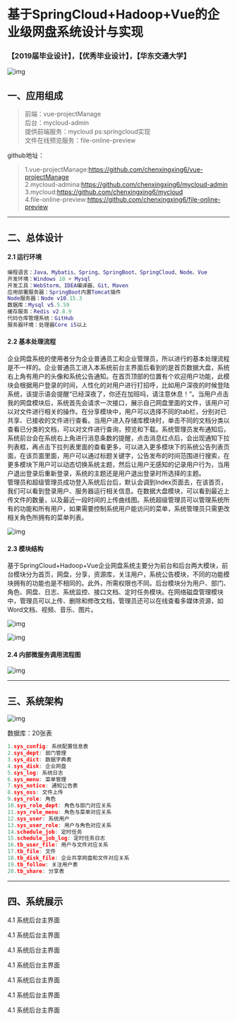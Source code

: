 # 基于SpringCloud+Hadoop+Vue的企业级网盘系统设计与实现
### 【2019届毕业设计】，【优秀毕业设计】，【华东交通大学】 

![img](https://raw.githubusercontent.com/chenxingxing6/cxx-graduation/master/img/0.png)

## 一、应用组成  
> 前端：vue-projectManage   
后台：mycloud-admin   
提供前端服务：mycloud  ps:springcloud实现   
文件在线预览服务：file-online-preview   

github地址：    
> 1.vue-projectManage:https://github.com/chenxingxing6/vue-projectManage     
2.mycloud-admina:https://github.com/chenxingxing6/mycloud-admin   
3.mycloud:https://github.com/chenxingxing6/mycloud   
4.file-online-preview:https://github.com/chenxingxing6/file-online-preview      

---

## 二、总体设计
#### 2.1 运行环境
```lua
编程语言：Java、Mybatis、Spring、SpringBoot、SpringCloud、Node、Vue  
开发环境：Windows 10 + Mysql   
开发工具：WebStorm、IDEA编译器、Git、Maven  
应用部署服务器：SpringBoot内置Tomcat插件     
Node服务器：Node v10.15.3  
数据库：Mysql v5.5.59  
缓存服务：Redis v2.8.9  
代码仓库管理系统：GitHub  
服务器环境：处理器Core i5以上 
```

#### 2.2 基本处理流程
企业网盘系统的使用者分为企业普通员工和企业管理员，所以进行的基本处理流程是不一样的。企业普通员工进入本系统前台主界面后看到的是首页数据大盘，系统右上角有用户的头像和系统公告通知。在首页顶部的位置有个欢迎用户功能，此模块会根据用户登录的时间，人性化的对用户进行打招呼，比如用户深夜的时候登陆系统，该提示语会提醒“已经深夜了，你还在加班吗，请注意休息！”。当用户点击我的网盘模块后，系统首先会请求一次接口，展示自己网盘里面的文件，该用户可以对文件进行相关的操作。在分享模块中，用户可以选择不同的tab栏，分别对已共享、已接收的文件进行查看。当用户进入存储库模块时，单击不同的文档分类以查看已分类的文档，可以对文件进行查询，预览和下载。系统管理员发布通知后，系统前台会在系统右上角进行消息条数的提醒，点击消息红点后，会出现通知下拉列表框，再点击下拉列表里面的查看更多，可以进入更多模块下的系统公告列表页面，在该页面里面，用户可以通过标题关键字，公告发布的时间范围进行搜索，在更多模块下用户可以动态切换系统主题，然后让用户无感知的记录用户行为，当用户退出登录后重新登录，系统的主题还是用户退出登录时所选择的主题。  
管理员和超级管理员成功登入系统后台后，默认会调到Index页面去，在该首页，我们可以看到登录用户、服务器运行相关信息。在数据大盘模块，可以看到最近上传文件的数量，以及最近一段时间的上传曲线图。系统超级管理员可以管理系统所有的功能和所有用户，如果需要控制系统用户能访问的菜单，系统管理员只需更改相关角色所拥有的菜单列表。


![img](https://raw.githubusercontent.com/chenxingxing6/cxx-graduation/master/img/1.png)


#### 2.3 模块结构
基于SpringCloud+Hadoop+Vue企业网盘系统主要分为前台和后台两大模块，前台模块分为首页，网盘，分享，资源库，关注用户，系统公告模块，不同的功能模块拥有的功能也是不相同的。此外，所需权限也不同。后台模块分为用户、部门、角色、网盘、日志、系统监控、接口文档、定时任务模块。在网络磁盘管理模块中，管理员可以上传、删除和修改文档，管理员还可以在线查看多媒体资源，如Word文档、视频、音乐、图片。

![img](https://raw.githubusercontent.com/chenxingxing6/cxx-graduation/master/img/2.png)

![img](https://raw.githubusercontent.com/chenxingxing6/cxx-graduation/master/img/3.png)


#### 2.4 内部微服务调用流程图
![img](https://raw.githubusercontent.com/chenxingxing6/cxx-graduation/master/img/4.png)


---
## 三、系统架构
![img](https://raw.githubusercontent.com/chenxingxing6/cxx-graduation/master/img/5.png)


数据库：20张表
```lua
1.sys_config: 系统配置信息表
2.sys_dept: 部门管理
3.sys_dict: 数据字典表
4.sys_disk: 企业网盘
5.sys_log: 系统日志
6.sys_menu: 菜单管理
7.sys_notice: 通知公告表
8.sys_oss: 文件上传
9.sys_role: 角色
10.sys_role_dept: 角色与部门对应关系
11.sys_role_menu: 角色与菜单对应关系
12.sys_user: 系统用户
13.sys_user_role: 用户与角色对应关系
14.schedule_job: 定时任务
15.schedule_job_log: 定时任务日志
16.tb_user_file: 用户与文件对应关系
17.tb_file: 文件
18.tb_disk_file: 企业共享网盘和文件对应关系
19.tb_follow: 关注用户表
20.tb_share: 分享表
```

---

## 四、系统展示
4.1 系统后台主界面

4.1 系统后台主界面

4.1 系统后台主界面

4.1 系统后台主界面

4.1 系统后台主界面

4.1 系统后台主界面

4.1 系统后台主界面





